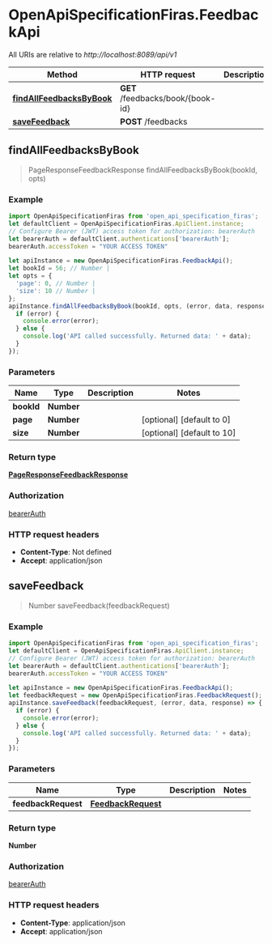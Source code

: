 # OpenApiSpecificationFiras.FeedbackApi

All URIs are relative to *http://localhost:8089/api/v1*

Method | HTTP request | Description
------------- | ------------- | -------------
[**findAllFeedbacksByBook**](FeedbackApi.md#findAllFeedbacksByBook) | **GET** /feedbacks/book/{book-id} | 
[**saveFeedback**](FeedbackApi.md#saveFeedback) | **POST** /feedbacks | 



## findAllFeedbacksByBook

> PageResponseFeedbackResponse findAllFeedbacksByBook(bookId, opts)



### Example

```javascript
import OpenApiSpecificationFiras from 'open_api_specification_firas';
let defaultClient = OpenApiSpecificationFiras.ApiClient.instance;
// Configure Bearer (JWT) access token for authorization: bearerAuth
let bearerAuth = defaultClient.authentications['bearerAuth'];
bearerAuth.accessToken = "YOUR ACCESS TOKEN"

let apiInstance = new OpenApiSpecificationFiras.FeedbackApi();
let bookId = 56; // Number | 
let opts = {
  'page': 0, // Number | 
  'size': 10 // Number | 
};
apiInstance.findAllFeedbacksByBook(bookId, opts, (error, data, response) => {
  if (error) {
    console.error(error);
  } else {
    console.log('API called successfully. Returned data: ' + data);
  }
});
```

### Parameters


Name | Type | Description  | Notes
------------- | ------------- | ------------- | -------------
 **bookId** | **Number**|  | 
 **page** | **Number**|  | [optional] [default to 0]
 **size** | **Number**|  | [optional] [default to 10]

### Return type

[**PageResponseFeedbackResponse**](PageResponseFeedbackResponse.md)

### Authorization

[bearerAuth](../README.md#bearerAuth)

### HTTP request headers

- **Content-Type**: Not defined
- **Accept**: application/json


## saveFeedback

> Number saveFeedback(feedbackRequest)



### Example

```javascript
import OpenApiSpecificationFiras from 'open_api_specification_firas';
let defaultClient = OpenApiSpecificationFiras.ApiClient.instance;
// Configure Bearer (JWT) access token for authorization: bearerAuth
let bearerAuth = defaultClient.authentications['bearerAuth'];
bearerAuth.accessToken = "YOUR ACCESS TOKEN"

let apiInstance = new OpenApiSpecificationFiras.FeedbackApi();
let feedbackRequest = new OpenApiSpecificationFiras.FeedbackRequest(); // FeedbackRequest | 
apiInstance.saveFeedback(feedbackRequest, (error, data, response) => {
  if (error) {
    console.error(error);
  } else {
    console.log('API called successfully. Returned data: ' + data);
  }
});
```

### Parameters


Name | Type | Description  | Notes
------------- | ------------- | ------------- | -------------
 **feedbackRequest** | [**FeedbackRequest**](FeedbackRequest.md)|  | 

### Return type

**Number**

### Authorization

[bearerAuth](../README.md#bearerAuth)

### HTTP request headers

- **Content-Type**: application/json
- **Accept**: application/json

